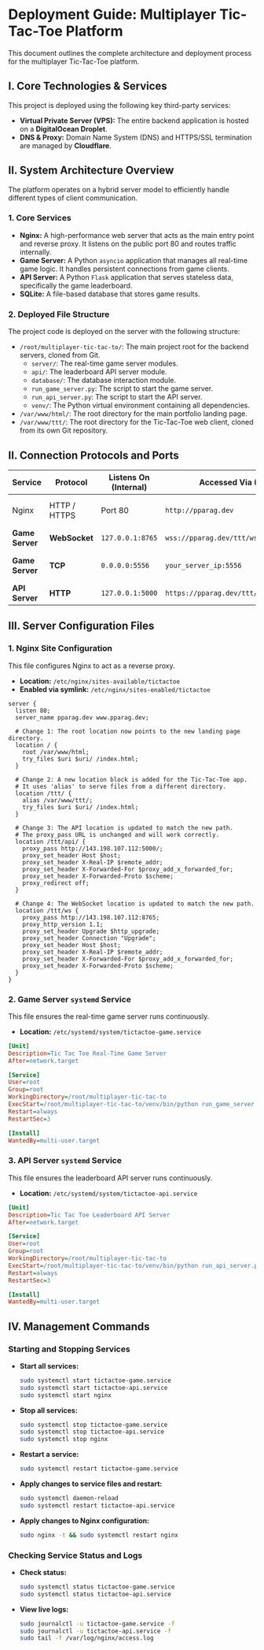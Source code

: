 # Deployment Guide: Multiplayer Tic-Tac-Toe Platform

This document outlines the complete architecture and deployment process for the multiplayer Tic-Tac-Toe platform.

## I. Core Technologies & Services

This project is deployed using the following key third-party services:

*   **Virtual Private Server (VPS):** The entire backend application is hosted on a **DigitalOcean Droplet**.
*   **DNS & Proxy:** Domain Name System (DNS) and HTTPS/SSL termination are managed by **Cloudflare**.

## II. System Architecture Overview

The platform operates on a hybrid server model to efficiently handle different types of client communication.

### 1. Core Services

*   **Nginx:** A high-performance web server that acts as the main entry point and reverse proxy. It listens on the public port 80 and routes traffic internally.
*   **Game Server:** A Python `asyncio` application that manages all real-time game logic. It handles persistent connections from game clients.
*   **API Server:** A Python `Flask` application that serves stateless data, specifically the game leaderboard.
*   **SQLite:** A file-based database that stores game results.

### 2. Deployed File Structure

The project code is deployed on the server with the following structure:

*   `/root/multiplayer-tic-tac-to/`: The main project root for the backend servers, cloned from Git.
    *   `server/`: The real-time game server modules.
    *   `api/`: The leaderboard API server module.
    *   `database/`: The database interaction module.
    *   `run_game_server.py`: The script to start the game server.
    *   `run_api_server.py`: The script to start the API server.
    *   `venv/`: The Python virtual environment containing all dependencies.
*   `/var/www/html/`: The root directory for the main portfolio landing page.
*   `/var/www/ttt/`: The root directory for the Tic-Tac-Toe web client, cloned from its own Git repository.

## II. Connection Protocols and Ports

| Service         | Protocol      | Listens On (Internal) | Accessed Via (Public)                  | Purpose                               |
|-----------------|---------------|-----------------------|----------------------------------------|---------------------------------------|
| Nginx           | HTTP / HTTPS  | Port 80               | `http://pparag.dev`                    | Main entry point, serves landing page |
| **Game Server** | **WebSocket** | `127.0.0.1:8765`      | `wss://pparag.dev/ttt/ws`              | Web Client Gameplay                   |
| **Game Server** | **TCP**       | `0.0.0.0:5556`        | `your_server_ip:5556`                  | Native (Python/Android) Client Gameplay |
| **API Server**  | **HTTP**      | `127.0.0.1:5000`      | `https://pparag.dev/ttt/api/leaderboard` | Leaderboard Data                      |

## III. Server Configuration Files

### 1. Nginx Site Configuration

This file configures Nginx to act as a reverse proxy.

*   **Location:** `/etc/nginx/sites-available/tictactoe`
*   **Enabled via symlink:** `/etc/nginx/sites-enabled/tictactoe`

```nginx
server {
  listen 80;
  server_name pparag.dev www.pparag.dev;

  # Change 1: The root location now points to the new landing page directory.
  location / {
    root /var/www/html;
    try_files $uri $uri/ /index.html;
  }

  # Change 2: A new location block is added for the Tic-Tac-Toe app.
  # It uses 'alias' to serve files from a different directory.
  location /ttt/ {
    alias /var/www/ttt/;
    try_files $uri $uri/ /index.html;
  }

  # Change 3: The API location is updated to match the new path.
  # The proxy_pass URL is unchanged and will work correctly.
  location /ttt/api/ {
    proxy_pass http://143.198.107.112:5000/;
    proxy_set_header Host $host;
    proxy_set_header X-Real-IP $remote_addr;
    proxy_set_header X-Forwarded-For $proxy_add_x_forwarded_for;
    proxy_set_header X-Forwarded-Proto $scheme;
    proxy_redirect off;
  }

  # Change 4: The WebSocket location is updated to match the new path.
  location /ttt/ws {
    proxy_pass http://143.198.107.112:8765;
    proxy_http_version 1.1;
    proxy_set_header Upgrade $http_upgrade;
    proxy_set_header Connection "Upgrade";
    proxy_set_header Host $host;
    proxy_set_header X-Real-IP $remote_addr;
    proxy_set_header X-Forwarded-For $proxy_add_x_forwarded_for;
    proxy_set_header X-Forwarded-Proto $scheme;
  }
}
```

### 2. Game Server `systemd` Service

This file ensures the real-time game server runs continuously.

*   **Location:** `/etc/systemd/system/tictactoe-game.service`

```ini
[Unit]
Description=Tic Tac Toe Real-Time Game Server
After=network.target

[Service]
User=root
Group=root
WorkingDirectory=/root/multiplayer-tic-tac-to
ExecStart=/root/multiplayer-tic-tac-to/venv/bin/python run_game_server.py
Restart=always
RestartSec=3

[Install]
WantedBy=multi-user.target
```

### 3. API Server `systemd` Service

This file ensures the leaderboard API server runs continuously.

*   **Location:** `/etc/systemd/system/tictactoe-api.service`

```ini
[Unit]
Description=Tic Tac Toe Leaderboard API Server
After=network.target

[Service]
User=root
Group=root
WorkingDirectory=/root/multiplayer-tic-tac-to
ExecStart=/root/multiplayer-tic-tac-to/venv/bin/python run_api_server.py
Restart=always
RestartSec=3

[Install]
WantedBy=multi-user.target
```

## IV. Management Commands

### Starting and Stopping Services

*   **Start all services:**
    ```bash
    sudo systemctl start tictactoe-game.service
    sudo systemctl start tictactoe-api.service
    sudo systemctl start nginx
    ```
*   **Stop all services:**
    ```bash
    sudo systemctl stop tictactoe-game.service
    sudo systemctl stop tictactoe-api.service
    sudo systemctl stop nginx
    ```
*   **Restart a service:**
    ```bash
    sudo systemctl restart tictactoe-game.service
    ```
*   **Apply changes to service files and restart:**
    ```bash
    sudo systemctl daemon-reload
    sudo systemctl restart tictactoe-api.service
    ```
*   **Apply changes to Nginx configuration:**
    ```bash
    sudo nginx -t && sudo systemctl restart nginx
    ```

### Checking Service Status and Logs

*   **Check status:**
    ```bash
    sudo systemctl status tictactoe-game.service
    sudo systemctl status tictactoe-api.service
    ```
*   **View live logs:**
    ```bash
    sudo journalctl -u tictactoe-game.service -f
    sudo journalctl -u tictactoe-api.service -f
    sudo tail -f /var/log/nginx/access.log
    ```